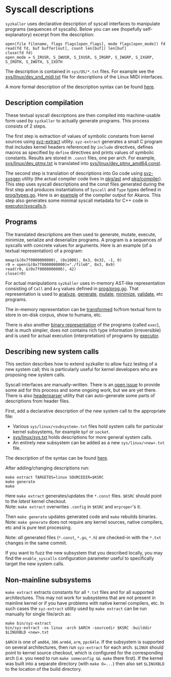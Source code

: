 # Syscall descriptions

`syzkaller` uses declarative description of syscall interfaces to manipulate
programs (sequences of syscalls). Below you can see (hopefully self-explanatory)
excerpt from the description:

```
open(file filename, flags flags[open_flags], mode flags[open_mode]) fd
read(fd fd, buf buffer[out], count len[buf]) len[buf]
close(fd fd)
open_mode = S_IRUSR, S_IWUSR, S_IXUSR, S_IRGRP, S_IWGRP, S_IXGRP, S_IROTH, S_IWOTH, S_IXOTH
```

The description is contained in `sys/OS/*.txt` files.
For example see the [sys/linux/dev_snd_midi.txt](/sys/linux/dev_snd_midi.txt) file
for descriptions of the Linux MIDI interfaces.

A more formal description of the description syntax can be found [here](syscall_descriptions_syntax.md).

## Description compilation

These textual syscall descriptions are then compiled into machine-usable form used by `syzkaller`
to actually generate programs. This process consists of 2 steps.

The first step is extraction of values of symbolic constants from kernel sources using
[syz-extract](/sys/syz-extract) utility. `syz-extract` generates a small C program that
includes kernel headers referenced by `include` directives, defines macros as specified
by `define` directives and prints values of symbolic constants.
Results are stored in `.const` files, one per arch.
For example, [sys/linux/dev_ptmx.txt](/sys/linux/dev_ptmx.txt) is translated into
[sys/linux/dev_ptmx_amd64.const](/sys/linux/dev_ptmx_amd64.const).

The second step is translation of descriptions into Go code using
[syz-sysgen](/sys/syz-sysgen) utility (the actual compiler code lives in
[pkg/ast](/pkg/ast/) and [pkg/compiler](/pkg/compiler/)).
This step uses syscall descriptions and the const files generated during the first step
and produces instantiations of `Syscall` and `Type` types defined in [prog/types.go](/prog/types.go).
Here is an [example](/sys/akaros/gen/amd64.go) of the compiler output for Akaros.
This step also generates some minimal syscall metadata for C++ code in
[executor/syscalls.h](/executor/syscalls.h).

## Programs

The translated descriptions are then used to generate, mutate, execute, minimize, serialize
and deserialize programs. A program is a sequences of syscalls with concrete values for arguments.
Here is an example (of a textual representation) of a program:

```
mmap(&(0x7f0000000000), (0x1000), 0x3, 0x32, -1, 0)
r0 = open(&(0x7f0000000000)="./file0", 0x3, 0x9)
read(r0, &(0x7f0000000000), 42)
close(r0)
```

For actual manipulations `syzkaller` uses in-memory AST-like representation consisting of
`Call` and `Arg` values defined in [prog/prog.go](/prog/prog.go). That representation is used to
[analyze](/prog/analysis.go), [generate](/prog/rand.go), [mutate](/prog/mutation.go),
[minimize](/prog/minimization.go), [validate](/prog/validation.go), etc programs.

The in-memory representation can be [transformed](/prog/encoding.go) to/from
textual form to store in on-disk corpus, show to humans, etc.

There is also another [binary representation](https://github.com/google/syzkaller/blob/master/prog/decodeexec.go)
of the programs (called `exec`), that is much simpler, does not contains rich type information (irreversible)
and is used for actual execution (interpretation) of programs by [executor](/executor/executor.cc).

## Describing new system calls

This section describes how to extend syzkaller to allow fuzz testing of a new system call;
this is particularly useful for kernel developers who are proposing new system calls.

Syscall interfaces are manually-written. There is an
[open issue](https://github.com/google/syzkaller/issues/590) to provide some aid
for this process and some ongoing work, but we are yet there.
There is also [headerparser](headerparser_usage.md) utility that can auto-generate
some parts of descriptions from header files.

First, add a declarative description of the new system call to the appropriate file:
 - Various `sys/linux/<subsystem>.txt` files hold system calls for particular kernel
   subsystems, for example `bpf` or `socket`.
 - [sys/linux/sys.txt](/sys/linux/sys.txt) holds descriptions for more general system calls.
 - An entirely new subsystem can be added as a new `sys/linux/<new>.txt` file.

The description of the syntax can be found [here](syscall_descriptions_syntax.md).

After adding/changing descriptions run:
```
make extract TARGETOS=linux SOURCEDIR=$KSRC
make generate
make
```

Here `make extract` generates/updates the `*.const` files.
`$KSRC` should point to the _latest_ kernel checkout.\
Note: `make extract` overwrites `.config` in `$KSRC` and `mrproper`'s it.

Then `make generate` updates generated code and `make` rebuilds binaries.\
Note: `make generate` does not require any kernel sources, native compilers, etc
and is pure text processing.

Note: _all_ generated files (`*.const`, `*.go`, `*.h`) are checked-in with the
`*.txt` changes in the same commit.

If you want to fuzz the new subsystem that you described locally, you may find
the `enable_syscalls` configuration parameter useful to specifically target
the new system calls.

## Non-mainline subsystems

`make extract` extracts constants for all `*.txt` files and for all supported architectures.
This may not work for subsystems that are not present in mainline kernel or if you have
problems with native kernel compilers, etc. In such cases the `syz-extract` utility
used by `make extract` can be run manually for single file/arch as:

```
make bin/syz-extract
bin/syz-extract -os linux -arch $ARCH -sourcedir $KSRC -builddir $LINUXBLD <new>.txt
```

`$ARCH` is one of `amd64`, `386` `arm64`, `arm`, `ppc64le`.
If the subsystem is supported on several architectures, then run `syz-extract` for each arch.
`$LINUX` should point to kernel source checkout, which is configured for the
corresponding arch (i.e. you need to run `make someconfig && make` there first).
If the kernel was built into a separate directory (with `make O=...`) then also
set `$LINUXBLD` to the location of the build directory.
